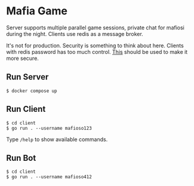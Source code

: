 # Mafia Game

Server supports multiple parallel game sessions, private chat for mafiosi during the night. Clients use redis as a message broker.

It's not for production. Security is something to think about here. Clients with redis password has too much control. [This](https://redis.io/docs/management/security/acl/) should be used to make it more secure.

## Run Server

```
$ docker compose up
```

## Run Client

```
$ cd client
$ go run . --username mafioso123
```

Type `/help` to show available commands.

## Run Bot

```
$ cd client
$ go run . --username mafioso412
```



